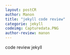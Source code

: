 ```yaml
---
layout: postCR
author: Manon
title: "jekyll code review"
categorie: jekyll 
codeimg: Capturedata.PNG
author-review: manon
---
```


code review jekyll